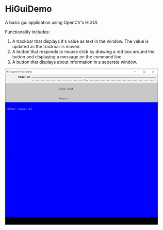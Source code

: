 # HiGuiDemo

A basic gui application using OpenCV's HiGUI.

Functionality includes:
1. A trackbar that displays it's value as text in the window.  The value is updated as the trackbar is moved.
2. A button that responds to mouse click by drawing a red box around the button and displaying a message on the command line.
3. A button that displays about information in a seperate window.

![Screenshot of OpenCV HiGui Demo App](/Docs/opencv-higui-demo.png)